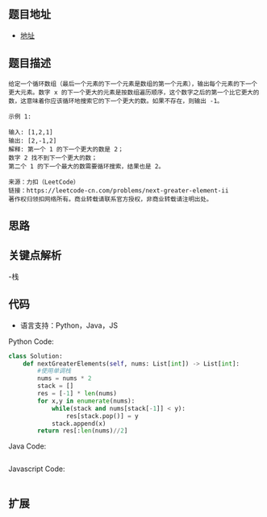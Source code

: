 ## 题目地址

- [地址](https://leetcode-cn.com/problems/next-greater-element-ii/)

## 题目描述

```
给定一个循环数组（最后一个元素的下一个元素是数组的第一个元素），输出每个元素的下一个更大元素。数字 x 的下一个更大的元素是按数组遍历顺序，这个数字之后的第一个比它更大的数，这意味着你应该循环地搜索它的下一个更大的数。如果不存在，则输出 -1。

示例 1:

输入: [1,2,1]
输出: [2,-1,2]
解释: 第一个 1 的下一个更大的数是 2；
数字 2 找不到下一个更大的数； 
第二个 1 的下一个最大的数需要循环搜索，结果也是 2。

来源：力扣（LeetCode）
链接：https://leetcode-cn.com/problems/next-greater-element-ii
著作权归领扣网络所有。商业转载请联系官方授权，非商业转载请注明出处。
```

## 思路


## 关键点解析

-栈

## 代码

- 语言支持：Python，Java，JS

Python Code:

```python
class Solution:
    def nextGreaterElements(self, nums: List[int]) -> List[int]:
        #使用单调栈
        nums = nums * 2
        stack = []
        res = [-1] * len(nums)
        for x,y in enumerate(nums):
            while(stack and nums[stack[-1]] < y):
                res[stack.pop()] = y
            stack.append(x)
        return res[:len(nums)//2]

```

Java Code:

```java
```

Javascript Code:

```js
```

## 扩展
